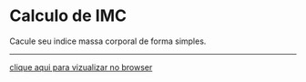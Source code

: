 # Calculo de IMC
 Cacule seu indice massa corporal de forma simples.
 ***
 [clique aqui para vizualizar no browser](https://ziery-dev.github.io/Calculo-de-IMC/)
